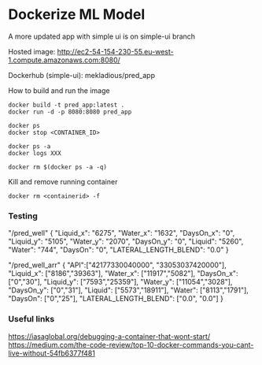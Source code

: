 # Dockerize ML Model

A more updated app with simple ui is on simple-ui branch 

Hosted image:
http://ec2-54-154-230-55.eu-west-1.compute.amazonaws.com:8080/

Dockerhub (simple-ui):
mekladious/pred_app

How to build and run the image
```
docker build -t pred_app:latest .
docker run -d -p 8080:8080 pred_app
```
```
docker ps
docker stop <CONTAINER_ID>
```
```
docker ps -a
docker logs XXX
```
```
docker rm $(docker ps -a -q)
```

Kill and remove running container
```
docker rm <containerid> -f
```

### Testing
"/pred_well"
{
    "Liquid_x": "6275",
    "Water_x": "1632",
    "DaysOn_x": "0",
    "Liquid_y": "5105",
    "Water_y": "2070",
    "DaysOn_y": "0",
    "Liquid": "5260",
    "Water": "744",
    "DaysOn": "0",
    "LATERAL_LENGTH_BLEND": "0.0"
}	

"/pred_well_arr"
{
    "API":["42177330040000", "33053037420000"],
    "Liquid_x": ["8186","39363"],
    "Water_x": ["11917","5082"],
    "DaysOn_x": ["0","30"],
    "Liquid_y": ["7593","25359"],
    "Water_y": ["11054","3028"],
    "DaysOn_y": ["0","31"],
    "Liquid": ["5573","18911"],
    "Water": ["8113","1791"],
    "DaysOn": ["0","25"],
    "LATERAL_LENGTH_BLEND": ["0.0", "0.0"]
}	

### Useful links 
https://iasaglobal.org/debugging-a-container-that-wont-start/
https://medium.com/the-code-review/top-10-docker-commands-you-cant-live-without-54fb6377f481